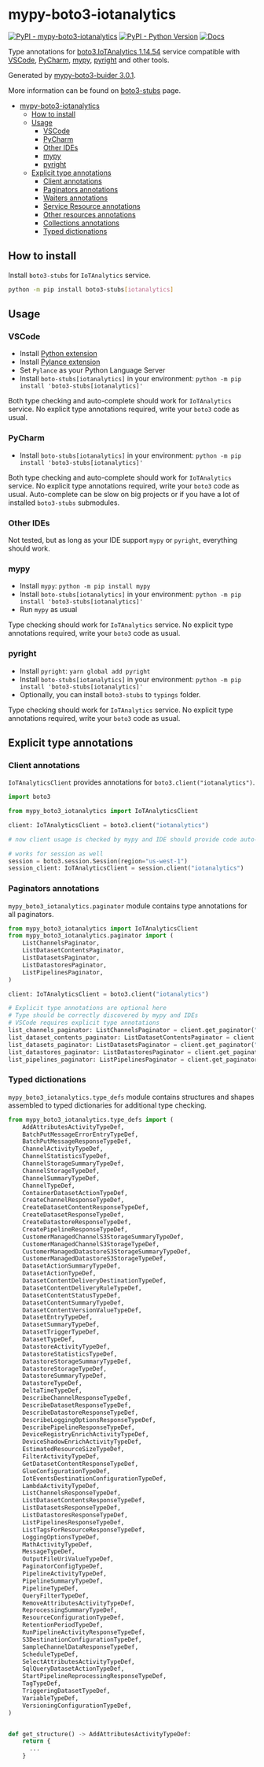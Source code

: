 # mypy-boto3-iotanalytics

[![PyPI - mypy-boto3-iotanalytics](https://img.shields.io/pypi/v/mypy-boto3-iotanalytics.svg?color=blue)](https://pypi.org/project/mypy-boto3-iotanalytics)
[![PyPI - Python Version](https://img.shields.io/pypi/pyversions/mypy-boto3-iotanalytics.svg?color=blue)](https://pypi.org/project/mypy-boto3-iotanalytics)
[![Docs](https://img.shields.io/readthedocs/mypy-boto3-builder.svg?color=blue)](https://mypy-boto3-builder.readthedocs.io/)

Type annotations for
[boto3.IoTAnalytics 1.14.54](https://boto3.amazonaws.com/v1/documentation/api/1.14.54/reference/services/iotanalytics.html#IoTAnalytics) service
compatible with
[VSCode](https://code.visualstudio.com/),
[PyCharm](https://www.jetbrains.com/pycharm/),
[mypy](https://github.com/python/mypy),
[pyright](https://github.com/microsoft/pyright)
and other tools.

Generated by [mypy-boto3-buider 3.0.1](https://github.com/vemel/mypy_boto3_builder).

More information can be found on [boto3-stubs](https://pypi.org/project/boto3-stubs/) page.

- [mypy-boto3-iotanalytics](#mypy-boto3-iotanalytics)
  - [How to install](#how-to-install)
  - [Usage](#usage)
    - [VSCode](#vscode)
    - [PyCharm](#pycharm)
    - [Other IDEs](#other-ides)
    - [mypy](#mypy)
    - [pyright](#pyright)
  - [Explicit type annotations](#explicit-type-annotations)
    - [Client annotations](#client-annotations)
    - [Paginators annotations](#paginators-annotations)
    - [Waiters annotations](#waiters-annotations)
    - [Service Resource annotations](#service-resource-annotations)
    - [Other resources annotations](#other-resources-annotations)
    - [Collections annotations](#collections-annotations)
    - [Typed dictionations](#typed-dictionations)

## How to install

Install `boto3-stubs` for `IoTAnalytics` service.

```bash
python -m pip install boto3-stubs[iotanalytics]
```

## Usage

### VSCode

- Install [Python extension](https://marketplace.visualstudio.com/items?itemName=ms-python.python)
- Install [Pylance extension](https://marketplace.visualstudio.com/items?itemName=ms-python.vscode-pylance)
- Set `Pylance` as your Python Language Server
- Install `boto-stubs[iotanalytics]` in your environment: `python -m pip install 'boto3-stubs[iotanalytics]'`

Both type checking and auto-complete should work for `IoTAnalytics` service.
No explicit type annotations required, write your `boto3` code as usual.

### PyCharm

- Install `boto-stubs[iotanalytics]` in your environment: `python -m pip install 'boto3-stubs[iotanalytics]'`

Both type checking and auto-complete should work for `IoTAnalytics` service.
No explicit type annotations required, write your `boto3` code as usual.
Auto-complete can be slow on big projects or if you have a lot of installed `boto3-stubs` submodules.

### Other IDEs

Not tested, but as long as your IDE support `mypy` or `pyright`, everything should work.

### mypy

- Install `mypy`: `python -m pip install mypy`
- Install `boto-stubs[iotanalytics]` in your environment: `python -m pip install 'boto3-stubs[iotanalytics]'`
- Run `mypy` as usual

Type checking should work for `IoTAnalytics` service.
No explicit type annotations required, write your `boto3` code as usual.

### pyright

- Install `pyright`: `yarn global add pyright`
- Install `boto-stubs[iotanalytics]` in your environment: `python -m pip install 'boto3-stubs[iotanalytics]'`
- Optionally, you can install `boto3-stubs` to `typings` folder.

Type checking should work for `IoTAnalytics` service.
No explicit type annotations required, write your `boto3` code as usual.

## Explicit type annotations

### Client annotations

`IoTAnalyticsClient` provides annotations for `boto3.client("iotanalytics")`.

```python
import boto3

from mypy_boto3_iotanalytics import IoTAnalyticsClient

client: IoTAnalyticsClient = boto3.client("iotanalytics")

# now client usage is checked by mypy and IDE should provide code auto-complete

# works for session as well
session = boto3.session.Session(region="us-west-1")
session_client: IoTAnalyticsClient = session.client("iotanalytics")
```

### Paginators annotations

`mypy_boto3_iotanalytics.paginator` module contains type annotations for all paginators.

```python
from mypy_boto3_iotanalytics import IoTAnalyticsClient
from mypy_boto3_iotanalytics.paginator import (
    ListChannelsPaginator,
    ListDatasetContentsPaginator,
    ListDatasetsPaginator,
    ListDatastoresPaginator,
    ListPipelinesPaginator,
)

client: IoTAnalyticsClient = boto3.client("iotanalytics")

# Explicit type annotations are optional here
# Type should be correctly discovered by mypy and IDEs
# VSCode requires explicit type annotations
list_channels_paginator: ListChannelsPaginator = client.get_paginator("list_channels")
list_dataset_contents_paginator: ListDatasetContentsPaginator = client.get_paginator("list_dataset_contents")
list_datasets_paginator: ListDatasetsPaginator = client.get_paginator("list_datasets")
list_datastores_paginator: ListDatastoresPaginator = client.get_paginator("list_datastores")
list_pipelines_paginator: ListPipelinesPaginator = client.get_paginator("list_pipelines")
```







### Typed dictionations

`mypy_boto3_iotanalytics.type_defs` module contains structures and shapes assembled
to typed dictionaries for additional type checking.

```python
from mypy_boto3_iotanalytics.type_defs import (
    AddAttributesActivityTypeDef,
    BatchPutMessageErrorEntryTypeDef,
    BatchPutMessageResponseTypeDef,
    ChannelActivityTypeDef,
    ChannelStatisticsTypeDef,
    ChannelStorageSummaryTypeDef,
    ChannelStorageTypeDef,
    ChannelSummaryTypeDef,
    ChannelTypeDef,
    ContainerDatasetActionTypeDef,
    CreateChannelResponseTypeDef,
    CreateDatasetContentResponseTypeDef,
    CreateDatasetResponseTypeDef,
    CreateDatastoreResponseTypeDef,
    CreatePipelineResponseTypeDef,
    CustomerManagedChannelS3StorageSummaryTypeDef,
    CustomerManagedChannelS3StorageTypeDef,
    CustomerManagedDatastoreS3StorageSummaryTypeDef,
    CustomerManagedDatastoreS3StorageTypeDef,
    DatasetActionSummaryTypeDef,
    DatasetActionTypeDef,
    DatasetContentDeliveryDestinationTypeDef,
    DatasetContentDeliveryRuleTypeDef,
    DatasetContentStatusTypeDef,
    DatasetContentSummaryTypeDef,
    DatasetContentVersionValueTypeDef,
    DatasetEntryTypeDef,
    DatasetSummaryTypeDef,
    DatasetTriggerTypeDef,
    DatasetTypeDef,
    DatastoreActivityTypeDef,
    DatastoreStatisticsTypeDef,
    DatastoreStorageSummaryTypeDef,
    DatastoreStorageTypeDef,
    DatastoreSummaryTypeDef,
    DatastoreTypeDef,
    DeltaTimeTypeDef,
    DescribeChannelResponseTypeDef,
    DescribeDatasetResponseTypeDef,
    DescribeDatastoreResponseTypeDef,
    DescribeLoggingOptionsResponseTypeDef,
    DescribePipelineResponseTypeDef,
    DeviceRegistryEnrichActivityTypeDef,
    DeviceShadowEnrichActivityTypeDef,
    EstimatedResourceSizeTypeDef,
    FilterActivityTypeDef,
    GetDatasetContentResponseTypeDef,
    GlueConfigurationTypeDef,
    IotEventsDestinationConfigurationTypeDef,
    LambdaActivityTypeDef,
    ListChannelsResponseTypeDef,
    ListDatasetContentsResponseTypeDef,
    ListDatasetsResponseTypeDef,
    ListDatastoresResponseTypeDef,
    ListPipelinesResponseTypeDef,
    ListTagsForResourceResponseTypeDef,
    LoggingOptionsTypeDef,
    MathActivityTypeDef,
    MessageTypeDef,
    OutputFileUriValueTypeDef,
    PaginatorConfigTypeDef,
    PipelineActivityTypeDef,
    PipelineSummaryTypeDef,
    PipelineTypeDef,
    QueryFilterTypeDef,
    RemoveAttributesActivityTypeDef,
    ReprocessingSummaryTypeDef,
    ResourceConfigurationTypeDef,
    RetentionPeriodTypeDef,
    RunPipelineActivityResponseTypeDef,
    S3DestinationConfigurationTypeDef,
    SampleChannelDataResponseTypeDef,
    ScheduleTypeDef,
    SelectAttributesActivityTypeDef,
    SqlQueryDatasetActionTypeDef,
    StartPipelineReprocessingResponseTypeDef,
    TagTypeDef,
    TriggeringDatasetTypeDef,
    VariableTypeDef,
    VersioningConfigurationTypeDef,
)


def get_structure() -> AddAttributesActivityTypeDef:
    return {
      ...
    }
```
